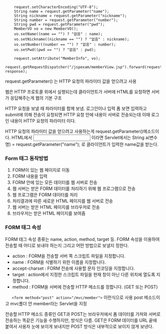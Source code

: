 		request.setCharacterEncoding("UTF-8");
		String name = request.getParameter("name");
		String nickname = request.getParameter("nickname");
		String number = request.getParameter("number");
		String pwd = request.getParameter("pwd");
		MemberVO vo = new MemberVO();
		vo.setName((name == "") ? "없음" : name);
		vo.setNickname((nickname == "") ? "없음" : nickname);
		vo.setNumber((number == "") ? "없음" : number);
		vo.setPwd((pwd == "") ? "없음" : pwd);
	
		request.setAttribute("MemberInfo", vo);
		request.getRequestDispatcher("/jspexam/memberView.jsp").forward(request, response);
request.getParameter() 는 HTTP 요청의 파라미터 값을 얻으려고 사용

웹은 HTTP 프로토콜 위에서 실행되는데 클라이언트가 서버에 HTML를 요청하면 서버가 응답해주는게 웹의 기본 구조

HTTP 요청을 보낼 때 파라미터를 함께 보냄. 로그인이나 입력 폼 보면 입력하고 submit에 의해 전송이 요청되면 HTTP 요청 안에 내용이 서버로 전송되는데 이때 로그인 내용이 HTTP 요청의 파라미터 이다.

HTTP 요청의 파라미터 값을 얻으려고 사용하는게 request.getParameter()메소드이다. HTML에서 <input type="text" name="name"> 이라면 Servlet에서는 String a(변수명) = request.getParameter("name"); 로 클라이언트가 입력한 name값을 받는다. 

### Form 태그 동작방법

1. FORM이 있는 웹 페이지로 이동
2. FORM 내용을 입력
3. FORM 안에 있는 모든 데이터를 웹 서버로 전송
4. 웹 서버는 받은 FORM 데이터를 처리하기 위해 웹 프로그램으로 전송
5. 웹 프로그램은 FORM 데이터를 처리
6. 처리결과에 따른 새로운 HTML 페이지를 웹 서버로 전송
7. 웹 서버는 받은 HTML 페이지를 브라우저로 전송
8. 브라우저는 받은 HTML 페이지를 보여줌

### FORM 태그 속성

FORM 태그 속성 종류는 name, action, method, target 등. FORM 속성을 이용하여 전송할 때 어디로 보내야 하는지 그리고 어떤 방법으로 보낼지 정한다.

- action : FORM을 전송할 서버 쪽 스크립트 파일을 지정합니다.
- name : FORM을 식별하기 위한 이름을 지정합니다.
- accept-charset : FORM 전송에 사용할 문자 인코딩을 지정합니다.
- target : action에서 지정한 스크립트 파일을 현재 창이 아닌 다른 위치에 열도록 지정합니다.
- method : FORM을 서버에 전송할 HTTP 메소드를 정합니다. (GET 또는 POST)

` 	<form method="post" action="/mvc/member">` 이런식으로 사용 post 메소드이고 mvc폴더 안 member라는 Servlet을 지정

전송할 HTTP 메소드 종류인 GET과 POST는 브라우저에서 폼 데이터를 가져와 서버로 전송하는 똑같은 기능을 수행하지만, 방식은 다름. GET은 FORM 데이터를 URL 끝에 붙여서 사용자 눈에 보이게 보내지만 POST 방식은 내부적으로 보이지 않게 보낸다.